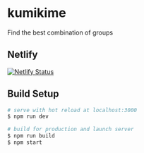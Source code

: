 # kumikime

Find the best combination of groups

## Netlify

[![Netlify Status](https://api.netlify.com/api/v1/badges/fbf92c96-1b4e-4c43-8018-b40bc0820713/deploy-status)](https://app.netlify.com/sites/kumikime/deploys)



## Build Setup

``` bash
# serve with hot reload at localhost:3000
$ npm run dev

# build for production and launch server
$ npm run build
$ npm start

```